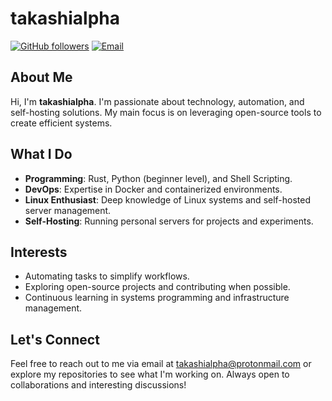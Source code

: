 # takashialpha

[![GitHub followers](https://img.shields.io/github/followers/takashialpha?style=social)](https://github.com/takashialpha)
[![Email](https://img.shields.io/badge/email-takashialpha%40protonmail.com-blue)](mailto:takashialpha@protonmail.com)

## About Me
Hi, I'm **takashialpha**. I'm passionate about technology, automation, and self-hosting solutions. My main focus is on leveraging open-source tools to create efficient systems.

## What I Do
- **Programming**: Rust, Python (beginner level), and Shell Scripting.
- **DevOps**: Expertise in Docker and containerized environments.
- **Linux Enthusiast**: Deep knowledge of Linux systems and self-hosted server management.
- **Self-Hosting**: Running personal servers for projects and experiments.

## Interests
- Automating tasks to simplify workflows.
- Exploring open-source projects and contributing when possible.
- Continuous learning in systems programming and infrastructure management.

## Let's Connect
Feel free to reach out to me via email at [takashialpha@protonmail.com](mailto:takashialpha@protonmail.com) or explore my repositories to see what I'm working on. Always open to collaborations and interesting discussions!

